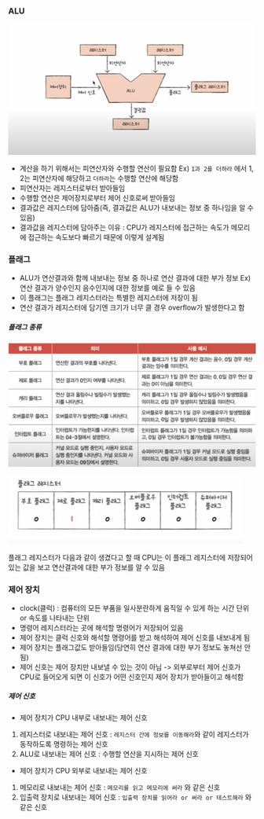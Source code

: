 ### ALU

![](../../README_resources/Pasted%20image%2020240110163850.png)

- 계산을 하기 위해서는 피연산자와 수행할 연산이 필요함
Ex) `1과 2를 더하라` 에서 1, 2는 피연산자에 해당하고 `더하라`는 수행할 연산에 해당함
- 피연산자는 레지스터로부터 받아들임
- 수행할 연산은 제어장치로부터 제어 신호로써 받아들임
- 결과값은 레지스터에 담아줌(즉, 결과값은 ALU가 내보내는 정보 중 하나임을 알 수 있음)
- 결과값을 레지스터에 담아주는 이유 : CPU가 레지스터에 접근하는 속도가 메모리에 접근하는 속도보다 빠르기 때문에 이렇게 설계됨

### 플래그
- ALU가 연산결과와 함께 내보내는 정보 중 하나로 연산 결과에 대한 부가 정보
Ex) 연산 결과가 양수인지 음수인지에 대한 정보를 예로 들 수 있음
- 이 플래그는 플래그 레지스터라는 특별한 레지스터에 저장이 됨
- 연산 결과가 레지스터에 담기엔 크기가 너무 클 경우 overflow가 발생한다고 함
##### 플래그 종류
![](../../README_resources/Pasted%20image%2020240110164937.png)

![](../../README_resources/Pasted%20image%2020240110165134.png)

플래그 레지스터가 다음과 같이 생겼다고 할 때 CPU는 이 플래그 레지스터에 저장되어 있는 값을 보고 연산결과에 대한 부가 정보를 알 수 있음

### 제어 장치
- clock(클럭) : 컴퓨터의 모든 부품을 일사분란하게 움직일 수 있게 하는 시간 단위 or 속도를 나타내는 단위 
- 명령어 레지스터라는 곳에 해석할 명령어가 저장되어 있음
- 제어 장치는 클럭 신호와 해석할 명령어를 받고 해석하여 제어 신호를 내보내게 됨
- 제어 장치는 플래그값도 받아들임(당연히 연산 결과에 대한 부가 정보도 놓쳐선 안 됨)
- 제어 신호는 제어 장치만 내보낼 수 있는 것이 아님 -> 외부로부터 제어 신호가 CPU로 들어오게 되면 이 신호가 어떤 신호인지 제어 장치가 받아들이고 해석함
##### 제어 신호
- 제어 장치가 CPU 내부로 내보내는 제어 신호
1. 레지스터로 내보내는 제어 신호 : `레지스터 간에 정보를 이동해라`와 같이 레지스터가 동작하도록 명령하는 제어 신호
2. ALU로 내보내는 제어 신호 : 수행할 연산을 지시하는 제어 신호
- 제어 장치가 CPU 외부로 내보내는 제어 신호
1. 메모리로 내보내는 제어 신호 : `메모리를 읽고 메모리에 써라` 와 같은 신호
2. 입출력 장치로 내보내는 제어 신호 : `입출력 장치를 읽어라 or 써라 or 테스트해라` 와 같은 신호
